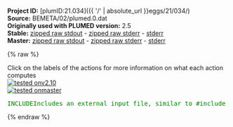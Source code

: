**Project ID:** [plumID:21.034]({{ '/' | absolute_url }}eggs/21/034/)  
**Source:** BEMETA/02/plumed.0.dat  
**Originally used with PLUMED version:** 2.5  
**Stable:** [zipped raw stdout](plumed.0.dat.plumed.stdout.txt.zip) - [zipped raw stderr](plumed.0.dat.plumed.stderr.txt.zip) - [stderr](plumed.0.dat.plumed.stderr)  
**Master:** [zipped raw stdout](plumed.0.dat.plumed_master.stdout.txt.zip) - [zipped raw stderr](plumed.0.dat.plumed_master.stderr.txt.zip) - [stderr](plumed.0.dat.plumed_master.stderr)  

{% raw %}
<div class="plumedpreheader">
<div class="headerInfo" id="value_details_data/BEMETA/02/plumed.0.dat"> Click on the labels of the actions for more information on what each action computes </div>
<div class="containerBadge">
<div class="headerBadge"><a href="plumed.0.dat.plumed.stderr"><img src="https://img.shields.io/badge/v2.10-passing-green.svg" alt="tested onv2.10" /></a></div>
<div class="headerBadge"><a href="plumed.0.dat.plumed_master.stderr"><img src="https://img.shields.io/badge/master-passing-green.svg" alt="tested onmaster" /></a></div>
</div>
</div>
<pre class="plumedlisting">
<span id="data/BEMETA/02/plumed.0.datplumed_be-common.dat_short"><span class="plumedtooltip" style="color:green">INCLUDE<span class="right">Includes an external input file, similar to #include in C preprocessor. <a href="https://www.plumed.org/doc-master/user-doc/html/INCLUDE">More details</a>. Show <a class="toggler" href='javascript:;' onclick='toggleDisplay("data/BEMETA/02/plumed.0.datplumed_be-common.dat");'>included file</a><i></i></span></span> <span class="plumedtooltip">FILE<span class="right">file to be included<i></i></span></span>=<a class="toggler" href='javascript:;' onclick='toggleDisplay("data/BEMETA/02/plumed.0.datplumed_be-common.dat");'>plumed_be-common.dat</a>
</span><span id="data/BEMETA/02/plumed.0.datplumed_be-common.dat_long" style="display:none;"><span style="color:blue" class="comment"># The command:
</span><span class="toggler" style="color:red" onclick='toggleDisplay("data/BEMETA/02/plumed.0.datplumed_be-common.dat")'># INCLUDE FILE=plumed_be-common.dat
</span><span style="color:blue" class="comment"># ensures PLUMED loads the contents of the file called plumed_be-common.dat</span>
<span style="color:blue" class="comment"># The contents of this file are shown below (click the red comment to hide them).</span>
<span style="display:none;" id="data/BEMETA/02/plumed.0.datplumed_be-common.dat">The INCLUDE action with label <b>plumed_be-common.dat</b> calculates something</span><span class="plumedtooltip" style="color:green">RANDOM_EXCHANGES<span class="right">Set random pattern for exchanges. <a href="https://www.plumed.org/doc-master/user-doc/html/RANDOM_EXCHANGES" style="color:green">More details</a><i></i></span></span>
<br/><span style="display:none;" id="data/BEMETA/02/plumed.0.dat">The RANDOM_EXCHANGES action with label <b></b> calculates something</span><b name="data/BEMETA/02/plumed.0.datdih-000-01" onclick='showPath("data/BEMETA/02/plumed.0.dat","data/BEMETA/02/plumed.0.datdih-000-01","data/BEMETA/02/plumed.0.datdih-000-01","brown")'>dih-000-01</b>: <span class="plumedtooltip" style="color:green">TORSION<span class="right">Calculate one or multiple torsional angles. <a href="https://www.plumed.org/doc-master/user-doc/html/TORSION" style="color:green">More details</a><i></i></span></span> <span class="plumedtooltip">ATOMS<span class="right">the four atoms involved in the torsional angle<i></i></span></span>=1,5,22,24
<span style="display:none;" id="data/BEMETA/02/plumed.0.datdih-000-01">The TORSION action with label <b>dih-000-01</b> calculates the following quantities:<table  align="center" frame="void" width="95%" cellpadding="5%"><tr><td width="5%"><b> Quantity </b>  </td><td><b> Description </b> </td></tr><tr><td width="5%">dih-000-01.value</td><td>the TORSION involving these atoms</td></tr></table></span><b name="data/BEMETA/02/plumed.0.datdih-001-00" onclick='showPath("data/BEMETA/02/plumed.0.dat","data/BEMETA/02/plumed.0.datdih-001-00","data/BEMETA/02/plumed.0.datdih-001-00","brown")'>dih-001-00</b>: <span class="plumedtooltip" style="color:green">TORSION<span class="right">Calculate one or multiple torsional angles. <a href="https://www.plumed.org/doc-master/user-doc/html/TORSION" style="color:green">More details</a><i></i></span></span> <span class="plumedtooltip">ATOMS<span class="right">the four atoms involved in the torsional angle<i></i></span></span>=22,24,26,43
<span style="display:none;" id="data/BEMETA/02/plumed.0.datdih-001-00">The TORSION action with label <b>dih-001-00</b> calculates the following quantities:<table  align="center" frame="void" width="95%" cellpadding="5%"><tr><td width="5%"><b> Quantity </b>  </td><td><b> Description </b> </td></tr><tr><td width="5%">dih-001-00.value</td><td>the TORSION involving these atoms</td></tr></table></span><b name="data/BEMETA/02/plumed.0.datdih-001-01" onclick='showPath("data/BEMETA/02/plumed.0.dat","data/BEMETA/02/plumed.0.datdih-001-01","data/BEMETA/02/plumed.0.datdih-001-01","brown")'>dih-001-01</b>: <span class="plumedtooltip" style="color:green">TORSION<span class="right">Calculate one or multiple torsional angles. <a href="https://www.plumed.org/doc-master/user-doc/html/TORSION" style="color:green">More details</a><i></i></span></span> <span class="plumedtooltip">ATOMS<span class="right">the four atoms involved in the torsional angle<i></i></span></span>=24,26,43,45
<span style="display:none;" id="data/BEMETA/02/plumed.0.datdih-001-01">The TORSION action with label <b>dih-001-01</b> calculates the following quantities:<table  align="center" frame="void" width="95%" cellpadding="5%"><tr><td width="5%"><b> Quantity </b>  </td><td><b> Description </b> </td></tr><tr><td width="5%">dih-001-01.value</td><td>the TORSION involving these atoms</td></tr></table></span><b name="data/BEMETA/02/plumed.0.datdih-002-00" onclick='showPath("data/BEMETA/02/plumed.0.dat","data/BEMETA/02/plumed.0.datdih-002-00","data/BEMETA/02/plumed.0.datdih-002-00","brown")'>dih-002-00</b>: <span class="plumedtooltip" style="color:green">TORSION<span class="right">Calculate one or multiple torsional angles. <a href="https://www.plumed.org/doc-master/user-doc/html/TORSION" style="color:green">More details</a><i></i></span></span> <span class="plumedtooltip">ATOMS<span class="right">the four atoms involved in the torsional angle<i></i></span></span>=43,45,47,55
<span style="display:none;" id="data/BEMETA/02/plumed.0.datdih-002-00">The TORSION action with label <b>dih-002-00</b> calculates the following quantities:<table  align="center" frame="void" width="95%" cellpadding="5%"><tr><td width="5%"><b> Quantity </b>  </td><td><b> Description </b> </td></tr><tr><td width="5%">dih-002-00.value</td><td>the TORSION involving these atoms</td></tr></table></span><b name="data/BEMETA/02/plumed.0.datdih-002-01" onclick='showPath("data/BEMETA/02/plumed.0.dat","data/BEMETA/02/plumed.0.datdih-002-01","data/BEMETA/02/plumed.0.datdih-002-01","brown")'>dih-002-01</b>: <span class="plumedtooltip" style="color:green">TORSION<span class="right">Calculate one or multiple torsional angles. <a href="https://www.plumed.org/doc-master/user-doc/html/TORSION" style="color:green">More details</a><i></i></span></span> <span class="plumedtooltip">ATOMS<span class="right">the four atoms involved in the torsional angle<i></i></span></span>=45,47,55,57
<span style="display:none;" id="data/BEMETA/02/plumed.0.datdih-002-01">The TORSION action with label <b>dih-002-01</b> calculates the following quantities:<table  align="center" frame="void" width="95%" cellpadding="5%"><tr><td width="5%"><b> Quantity </b>  </td><td><b> Description </b> </td></tr><tr><td width="5%">dih-002-01.value</td><td>the TORSION involving these atoms</td></tr></table></span><b name="data/BEMETA/02/plumed.0.datdih-003-00" onclick='showPath("data/BEMETA/02/plumed.0.dat","data/BEMETA/02/plumed.0.datdih-003-00","data/BEMETA/02/plumed.0.datdih-003-00","brown")'>dih-003-00</b>: <span class="plumedtooltip" style="color:green">TORSION<span class="right">Calculate one or multiple torsional angles. <a href="https://www.plumed.org/doc-master/user-doc/html/TORSION" style="color:green">More details</a><i></i></span></span> <span class="plumedtooltip">ATOMS<span class="right">the four atoms involved in the torsional angle<i></i></span></span>=55,57,61,69
<span style="display:none;" id="data/BEMETA/02/plumed.0.datdih-003-00">The TORSION action with label <b>dih-003-00</b> calculates the following quantities:<table  align="center" frame="void" width="95%" cellpadding="5%"><tr><td width="5%"><b> Quantity </b>  </td><td><b> Description </b> </td></tr><tr><td width="5%">dih-003-00.value</td><td>the TORSION involving these atoms</td></tr></table></span><b name="data/BEMETA/02/plumed.0.datdih-003-01" onclick='showPath("data/BEMETA/02/plumed.0.dat","data/BEMETA/02/plumed.0.datdih-003-01","data/BEMETA/02/plumed.0.datdih-003-01","brown")'>dih-003-01</b>: <span class="plumedtooltip" style="color:green">TORSION<span class="right">Calculate one or multiple torsional angles. <a href="https://www.plumed.org/doc-master/user-doc/html/TORSION" style="color:green">More details</a><i></i></span></span> <span class="plumedtooltip">ATOMS<span class="right">the four atoms involved in the torsional angle<i></i></span></span>=57,61,69,71
<span style="display:none;" id="data/BEMETA/02/plumed.0.datdih-003-01">The TORSION action with label <b>dih-003-01</b> calculates the following quantities:<table  align="center" frame="void" width="95%" cellpadding="5%"><tr><td width="5%"><b> Quantity </b>  </td><td><b> Description </b> </td></tr><tr><td width="5%">dih-003-01.value</td><td>the TORSION involving these atoms</td></tr></table></span><b name="data/BEMETA/02/plumed.0.datdih-004-00" onclick='showPath("data/BEMETA/02/plumed.0.dat","data/BEMETA/02/plumed.0.datdih-004-00","data/BEMETA/02/plumed.0.datdih-004-00","brown")'>dih-004-00</b>: <span class="plumedtooltip" style="color:green">TORSION<span class="right">Calculate one or multiple torsional angles. <a href="https://www.plumed.org/doc-master/user-doc/html/TORSION" style="color:green">More details</a><i></i></span></span> <span class="plumedtooltip">ATOMS<span class="right">the four atoms involved in the torsional angle<i></i></span></span>=69,71,73,84
<span style="display:none;" id="data/BEMETA/02/plumed.0.datdih-004-00">The TORSION action with label <b>dih-004-00</b> calculates the following quantities:<table  align="center" frame="void" width="95%" cellpadding="5%"><tr><td width="5%"><b> Quantity </b>  </td><td><b> Description </b> </td></tr><tr><td width="5%">dih-004-00.value</td><td>the TORSION involving these atoms</td></tr></table></span><b name="data/BEMETA/02/plumed.0.datdih-004-01" onclick='showPath("data/BEMETA/02/plumed.0.dat","data/BEMETA/02/plumed.0.datdih-004-01","data/BEMETA/02/plumed.0.datdih-004-01","brown")'>dih-004-01</b>: <span class="plumedtooltip" style="color:green">TORSION<span class="right">Calculate one or multiple torsional angles. <a href="https://www.plumed.org/doc-master/user-doc/html/TORSION" style="color:green">More details</a><i></i></span></span> <span class="plumedtooltip">ATOMS<span class="right">the four atoms involved in the torsional angle<i></i></span></span>=71,73,84,86
<span style="display:none;" id="data/BEMETA/02/plumed.0.datdih-004-01">The TORSION action with label <b>dih-004-01</b> calculates the following quantities:<table  align="center" frame="void" width="95%" cellpadding="5%"><tr><td width="5%"><b> Quantity </b>  </td><td><b> Description </b> </td></tr><tr><td width="5%">dih-004-01.value</td><td>the TORSION involving these atoms</td></tr></table></span><b name="data/BEMETA/02/plumed.0.datdih-005-00" onclick='showPath("data/BEMETA/02/plumed.0.dat","data/BEMETA/02/plumed.0.datdih-005-00","data/BEMETA/02/plumed.0.datdih-005-00","brown")'>dih-005-00</b>: <span class="plumedtooltip" style="color:green">TORSION<span class="right">Calculate one or multiple torsional angles. <a href="https://www.plumed.org/doc-master/user-doc/html/TORSION" style="color:green">More details</a><i></i></span></span> <span class="plumedtooltip">ATOMS<span class="right">the four atoms involved in the torsional angle<i></i></span></span>=84,86,88,98
<span style="display:none;" id="data/BEMETA/02/plumed.0.datdih-005-00">The TORSION action with label <b>dih-005-00</b> calculates the following quantities:<table  align="center" frame="void" width="95%" cellpadding="5%"><tr><td width="5%"><b> Quantity </b>  </td><td><b> Description </b> </td></tr><tr><td width="5%">dih-005-00.value</td><td>the TORSION involving these atoms</td></tr></table></span><b name="data/BEMETA/02/plumed.0.datdih-005-01" onclick='showPath("data/BEMETA/02/plumed.0.dat","data/BEMETA/02/plumed.0.datdih-005-01","data/BEMETA/02/plumed.0.datdih-005-01","brown")'>dih-005-01</b>: <span class="plumedtooltip" style="color:green">TORSION<span class="right">Calculate one or multiple torsional angles. <a href="https://www.plumed.org/doc-master/user-doc/html/TORSION" style="color:green">More details</a><i></i></span></span> <span class="plumedtooltip">ATOMS<span class="right">the four atoms involved in the torsional angle<i></i></span></span>=86,88,98,100
<span style="display:none;" id="data/BEMETA/02/plumed.0.datdih-005-01">The TORSION action with label <b>dih-005-01</b> calculates the following quantities:<table  align="center" frame="void" width="95%" cellpadding="5%"><tr><td width="5%"><b> Quantity </b>  </td><td><b> Description </b> </td></tr><tr><td width="5%">dih-005-01.value</td><td>the TORSION involving these atoms</td></tr></table></span><b name="data/BEMETA/02/plumed.0.datdih-006-00" onclick='showPath("data/BEMETA/02/plumed.0.dat","data/BEMETA/02/plumed.0.datdih-006-00","data/BEMETA/02/plumed.0.datdih-006-00","brown")'>dih-006-00</b>: <span class="plumedtooltip" style="color:green">TORSION<span class="right">Calculate one or multiple torsional angles. <a href="https://www.plumed.org/doc-master/user-doc/html/TORSION" style="color:green">More details</a><i></i></span></span> <span class="plumedtooltip">ATOMS<span class="right">the four atoms involved in the torsional angle<i></i></span></span>=98,100,102,105
<span style="display:none;" id="data/BEMETA/02/plumed.0.datdih-006-00">The TORSION action with label <b>dih-006-00</b> calculates the following quantities:<table  align="center" frame="void" width="95%" cellpadding="5%"><tr><td width="5%"><b> Quantity </b>  </td><td><b> Description </b> </td></tr><tr><td width="5%">dih-006-00.value</td><td>the TORSION involving these atoms</td></tr></table></span><b name="data/BEMETA/02/plumed.0.datdih-006-01" onclick='showPath("data/BEMETA/02/plumed.0.dat","data/BEMETA/02/plumed.0.datdih-006-01","data/BEMETA/02/plumed.0.datdih-006-01","brown")'>dih-006-01</b>: <span class="plumedtooltip" style="color:green">TORSION<span class="right">Calculate one or multiple torsional angles. <a href="https://www.plumed.org/doc-master/user-doc/html/TORSION" style="color:green">More details</a><i></i></span></span> <span class="plumedtooltip">ATOMS<span class="right">the four atoms involved in the torsional angle<i></i></span></span>=100,102,105,107
<span style="display:none;" id="data/BEMETA/02/plumed.0.datdih-006-01">The TORSION action with label <b>dih-006-01</b> calculates the following quantities:<table  align="center" frame="void" width="95%" cellpadding="5%"><tr><td width="5%"><b> Quantity </b>  </td><td><b> Description </b> </td></tr><tr><td width="5%">dih-006-01.value</td><td>the TORSION involving these atoms</td></tr></table></span><b name="data/BEMETA/02/plumed.0.datdih-007-00" onclick='showPath("data/BEMETA/02/plumed.0.dat","data/BEMETA/02/plumed.0.datdih-007-00","data/BEMETA/02/plumed.0.datdih-007-00","brown")'>dih-007-00</b>: <span class="plumedtooltip" style="color:green">TORSION<span class="right">Calculate one or multiple torsional angles. <a href="https://www.plumed.org/doc-master/user-doc/html/TORSION" style="color:green">More details</a><i></i></span></span> <span class="plumedtooltip">ATOMS<span class="right">the four atoms involved in the torsional angle<i></i></span></span>=105,107,109,119
<span style="display:none;" id="data/BEMETA/02/plumed.0.datdih-007-00">The TORSION action with label <b>dih-007-00</b> calculates the following quantities:<table  align="center" frame="void" width="95%" cellpadding="5%"><tr><td width="5%"><b> Quantity </b>  </td><td><b> Description </b> </td></tr><tr><td width="5%">dih-007-00.value</td><td>the TORSION involving these atoms</td></tr></table></span><b name="data/BEMETA/02/plumed.0.datdih-007-01" onclick='showPath("data/BEMETA/02/plumed.0.dat","data/BEMETA/02/plumed.0.datdih-007-01","data/BEMETA/02/plumed.0.datdih-007-01","brown")'>dih-007-01</b>: <span class="plumedtooltip" style="color:green">TORSION<span class="right">Calculate one or multiple torsional angles. <a href="https://www.plumed.org/doc-master/user-doc/html/TORSION" style="color:green">More details</a><i></i></span></span> <span class="plumedtooltip">ATOMS<span class="right">the four atoms involved in the torsional angle<i></i></span></span>=107,109,119,121
<span style="display:none;" id="data/BEMETA/02/plumed.0.datdih-007-01">The TORSION action with label <b>dih-007-01</b> calculates the following quantities:<table  align="center" frame="void" width="95%" cellpadding="5%"><tr><td width="5%"><b> Quantity </b>  </td><td><b> Description </b> </td></tr><tr><td width="5%">dih-007-01.value</td><td>the TORSION involving these atoms</td></tr></table></span><b name="data/BEMETA/02/plumed.0.datdih-008-00" onclick='showPath("data/BEMETA/02/plumed.0.dat","data/BEMETA/02/plumed.0.datdih-008-00","data/BEMETA/02/plumed.0.datdih-008-00","brown")'>dih-008-00</b>: <span class="plumedtooltip" style="color:green">TORSION<span class="right">Calculate one or multiple torsional angles. <a href="https://www.plumed.org/doc-master/user-doc/html/TORSION" style="color:green">More details</a><i></i></span></span> <span class="plumedtooltip">ATOMS<span class="right">the four atoms involved in the torsional angle<i></i></span></span>=119,121,123,143
<span style="display:none;" id="data/BEMETA/02/plumed.0.datdih-008-00">The TORSION action with label <b>dih-008-00</b> calculates the following quantities:<table  align="center" frame="void" width="95%" cellpadding="5%"><tr><td width="5%"><b> Quantity </b>  </td><td><b> Description </b> </td></tr><tr><td width="5%">dih-008-00.value</td><td>the TORSION involving these atoms</td></tr></table></span><b name="data/BEMETA/02/plumed.0.datdih-008-01" onclick='showPath("data/BEMETA/02/plumed.0.dat","data/BEMETA/02/plumed.0.datdih-008-01","data/BEMETA/02/plumed.0.datdih-008-01","brown")'>dih-008-01</b>: <span class="plumedtooltip" style="color:green">TORSION<span class="right">Calculate one or multiple torsional angles. <a href="https://www.plumed.org/doc-master/user-doc/html/TORSION" style="color:green">More details</a><i></i></span></span> <span class="plumedtooltip">ATOMS<span class="right">the four atoms involved in the torsional angle<i></i></span></span>=121,123,143,145
<span style="display:none;" id="data/BEMETA/02/plumed.0.datdih-008-01">The TORSION action with label <b>dih-008-01</b> calculates the following quantities:<table  align="center" frame="void" width="95%" cellpadding="5%"><tr><td width="5%"><b> Quantity </b>  </td><td><b> Description </b> </td></tr><tr><td width="5%">dih-008-01.value</td><td>the TORSION involving these atoms</td></tr></table></span><b name="data/BEMETA/02/plumed.0.datdih-009-00" onclick='showPath("data/BEMETA/02/plumed.0.dat","data/BEMETA/02/plumed.0.datdih-009-00","data/BEMETA/02/plumed.0.datdih-009-00","brown")'>dih-009-00</b>: <span class="plumedtooltip" style="color:green">TORSION<span class="right">Calculate one or multiple torsional angles. <a href="https://www.plumed.org/doc-master/user-doc/html/TORSION" style="color:green">More details</a><i></i></span></span> <span class="plumedtooltip">ATOMS<span class="right">the four atoms involved in the torsional angle<i></i></span></span>=143,145,147,164


<span style="display:none;" id="data/BEMETA/02/plumed.0.datdih-009-00">The TORSION action with label <b>dih-009-00</b> calculates the following quantities:<table  align="center" frame="void" width="95%" cellpadding="5%"><tr><td width="5%"><b> Quantity </b>  </td><td><b> Description </b> </td></tr><tr><td width="5%">dih-009-00.value</td><td>the TORSION involving these atoms</td></tr></table></span><span class="plumedtooltip" style="color:green">PRINT<span class="right">Print quantities to a file. <a href="https://www.plumed.org/doc-master/user-doc/html/PRINT" style="color:green">More details</a><i></i></span></span> <span class="plumedtooltip">STRIDE<span class="right"> the frequency with which the quantities of interest should be output<i></i></span></span>=250 <span class="plumedtooltip">ARG<span class="right">the labels of the values that you would like to print to the file<i></i></span></span>=<b name="data/BEMETA/02/plumed.0.datdih-000-01">dih-000-01</b>,<b name="data/BEMETA/02/plumed.0.datdih-001-00">dih-001-00</b>,<b name="data/BEMETA/02/plumed.0.datdih-001-01">dih-001-01</b>,<b name="data/BEMETA/02/plumed.0.datdih-002-00">dih-002-00</b>,<b name="data/BEMETA/02/plumed.0.datdih-002-01">dih-002-01</b>,<b name="data/BEMETA/02/plumed.0.datdih-003-00">dih-003-00</b>,<b name="data/BEMETA/02/plumed.0.datdih-003-01">dih-003-01</b>,<b name="data/BEMETA/02/plumed.0.datdih-004-00">dih-004-00</b>,<b name="data/BEMETA/02/plumed.0.datdih-004-01">dih-004-01</b>,<b name="data/BEMETA/02/plumed.0.datdih-005-00">dih-005-00</b>,<b name="data/BEMETA/02/plumed.0.datdih-005-01">dih-005-01</b>,<b name="data/BEMETA/02/plumed.0.datdih-006-00">dih-006-00</b>,<b name="data/BEMETA/02/plumed.0.datdih-006-01">dih-006-01</b>,<b name="data/BEMETA/02/plumed.0.datdih-007-00">dih-007-00</b>,<b name="data/BEMETA/02/plumed.0.datdih-007-01">dih-007-01</b>,<b name="data/BEMETA/02/plumed.0.datdih-008-00">dih-008-00</b>,<b name="data/BEMETA/02/plumed.0.datdih-008-01">dih-008-01</b>,<b name="data/BEMETA/02/plumed.0.datdih-009-00">dih-009-00</b> <span class="plumedtooltip">FILE<span class="right">the name of the file on which to output these quantities<i></i></span></span>=COLVAR

<span style="color:blue"># --- End of included input --- </span></span><br/><br/><span class="plumedtooltip" style="color:green">METAD<span class="right">Used to performed metadynamics on one or more collective variables. <a href="https://www.plumed.org/doc-master/user-doc/html/METAD" style="color:green">More details</a><i></i></span></span> <span class="plumedtooltip">ARG<span class="right">the labels of the scalars on which the bias will act<i></i></span></span>=<b name="data/BEMETA/02/plumed.0.datdih-000-01">dih-000-01</b> <span class="plumedtooltip">PACE<span class="right">the frequency for hill addition<i></i></span></span>=500 <span class="plumedtooltip">HEIGHT<span class="right">the heights of the Gaussian hills<i></i></span></span>=0.5 <span class="plumedtooltip">SIGMA<span class="right">the widths of the Gaussian hills<i></i></span></span>=0.015 <span class="plumedtooltip">SIGMA_MAX<span class="right">the upper bounds for the sigmas (in CV units) when using adaptive hills<i></i></span></span>=0.6 <span class="plumedtooltip">SIGMA_MIN<span class="right">the lower bounds for the sigmas (in CV units) when using adaptive hills<i></i></span></span>=0.03 <span class="plumedtooltip">ADAPTIVE<span class="right">use a geometric (=GEOM) or diffusion (=DIFF) based hills width scheme<i></i></span></span>=GEOM <span class="plumedtooltip">GRID_MIN<span class="right">the lower bounds for the grid<i></i></span></span>=-pi <span class="plumedtooltip">GRID_MAX<span class="right">the upper bounds for the grid<i></i></span></span>=pi <span class="plumedtooltip">BIASFACTOR<span class="right">use well tempered metadynamics and use this bias factor<i></i></span></span>=10.0 <span class="plumedtooltip">TEMP<span class="right">the system temperature - this is only needed if you are doing well-tempered metadynamics<i></i></span></span>=340

<span class="plumedtooltip" style="color:green">ENDPLUMED<span class="right">Terminate plumed input. <a href="https://www.plumed.org/doc-master/user-doc/html/ENDPLUMED" style="color:green">More details</a><i></i></span></span><span style="color:blue" class="comment">
</span></pre>
{% endraw %}
